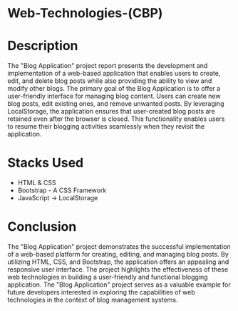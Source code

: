 # Web-Technologies-(CBP)
# Description
The "Blog Application" project report presents the development and implementation of a web-based application that enables users to create, edit, and delete blog posts while also providing the ability to view and modify other blogs.
The primary goal of the Blog Application is to offer a user-friendly interface for managing blog content. Users can create new blog posts, edit existing ones, and remove 
unwanted posts.
By leveraging LocalStorage, the application ensures that user-created blog posts are retained even after the browser is closed. This functionality enables users 
to resume their blogging activities seamlessly when they revisit the application.
# Stacks Used
* HTML & CSS
* Bootstrap - A CSS Framework
* JavaScript -> LocalStorage
# Conclusion
The "Blog Application" project demonstrates the successful implementation of a web-based platform for creating, editing, and managing blog posts. 
By utilizing HTML, CSS, and Bootstrap, the application offers an appealing and responsive user interface.
The project highlights the 
effectiveness of these web technologies in building a user-friendly and functional 
blogging application. The "Blog Application" project serves as a valuable example for 
future developers interested in exploring the capabilities of web technologies in the 
context of blog management systems.
